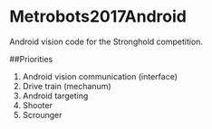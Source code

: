 # Metrobots2017Android
Android vision code for the Stronghold competition.

##Priorities
1. Android vision communication (interface)
2. Drive train (mechanum)
3. Android targeting
4. Shooter
5. Scrounger
